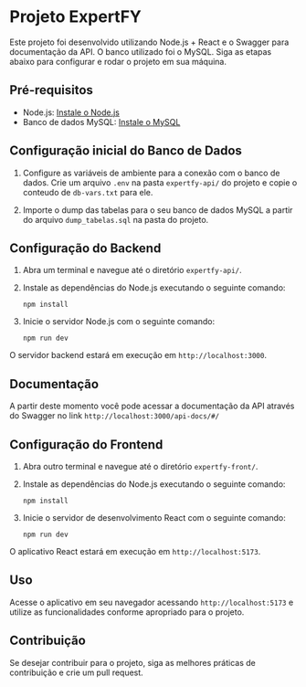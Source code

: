 # Projeto ExpertFY

Este projeto foi desenvolvido utilizando Node.js + React e o Swagger para documentação da API. O banco utilizado foi o MySQL. Siga as etapas abaixo para configurar e rodar o projeto em sua máquina.

## Pré-requisitos

- Node.js: [Instale o Node.js](https://nodejs.org/)
- Banco de dados MySQL: [Instale o MySQL](https://dev.mysql.com/downloads/installer/)


## Configuração inicial do Banco de Dados 

1. Configure as variáveis de ambiente para a conexão com o banco de dados. Crie um arquivo `.env` na pasta `expertfy-api/` do projeto e copie o conteudo de `db-vars.txt` para ele.

2. Importe o dump das tabelas para o seu banco de dados MySQL a partir do arquivo `dump_tabelas.sql` na pasta do projeto.

## Configuração do Backend

1. Abra um terminal e navegue até o diretório `expertfy-api/`.

2. Instale as dependências do Node.js executando o seguinte comando:
   ```
   npm install
   ```

3. Inicie o servidor Node.js com o seguinte comando:
   ```
   npm run dev
   ```
O servidor backend estará em execução em `http://localhost:3000`.

## Documentação

A partir deste momento você pode acessar a documentação da API através do Swagger no link `http://localhost:3000/api-docs/#/`

## Configuração do Frontend


1. Abra outro terminal e navegue até o diretório `expertfy-front/`.

2. Instale as dependências do Node.js executando o seguinte comando:
   ```
   npm install
   ```

3. Inicie o servidor de desenvolvimento React com o seguinte comando:
   ```
   npm run dev
   ```

O aplicativo React estará em execução em `http://localhost:5173`.

## Uso

Acesse o aplicativo em seu navegador acessando `http://localhost:5173` e utilize as funcionalidades conforme apropriado para o projeto.

## Contribuição

Se desejar contribuir para o projeto, siga as melhores práticas de contribuição e crie um pull request.


